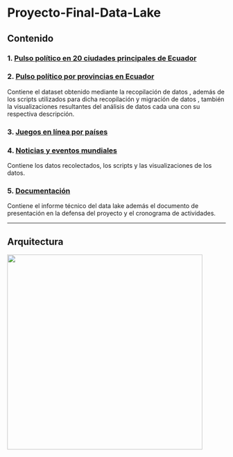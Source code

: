 # Proyecto-Final-Data-Lake

## Contenido

### 1. [Pulso político en 20 ciudades principales de Ecuador](https://github.com/JoseLuisColcha/Proyecto-Final-Data-Lake/tree/main/1.Pulso%20político%20de%2020%20ciudades%20del%20Ecuador)
### 2. [Pulso político por provincias en Ecuador](https://github.com/JoseLuisColcha/Proyecto-Final-Data-Lake/tree/main/2.Pulso%20politico%20por%20provincias)
Contiene el dataset obtenido mediante la recopilación de datos , además de los scripts utilizados para dicha recopilación y migración de datos , también la visualizaciones resultantes del análisis de datos cada una con su respectiva descripción.


### 3. [Juegos en línea por países](https://github.com/JoseLuisColcha/Proyecto-Final-Data-Lake/tree/main/3.%20JuegosOnlinePaises)
### 4. [ Noticias y eventos mundiales](https://github.com/JoseLuisColcha/Proyecto-Final-Data-Lake/tree/main/5.%20Noticias%20y%20eventos%20mundiales)
Contiene los datos recolectados, los scripts y las visualizaciones de los datos.
### 5.  [Documentación](Documentación)
Contiene el informe técnico del data lake además el documento de presentación en la defensa del proyecto y el cronograma de actividades.



***


## Arquitectura 

<img src="Arquitectura_de_la solución.png" height="450"/>
